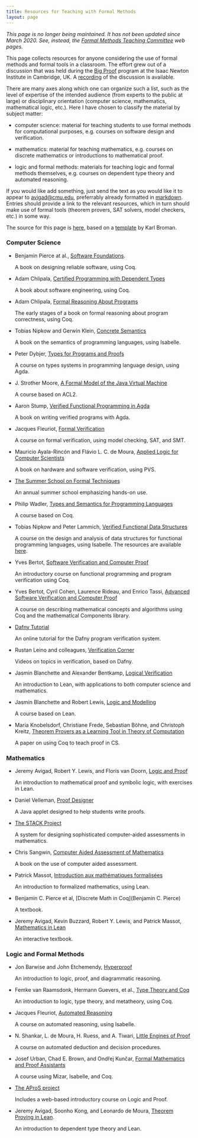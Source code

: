 ```yaml
---
title: Resources for Teaching with Formal Methods
layout: page
---
```


*This page is no longer being maintained. It has not been updated since March 2020. See, instead, the [Formal Methods Teaching Committee](https://fme-teaching.github.io/) web pages.*

This page collects resources for anyone considering the use of formal methods and formal tools in a classroom. The effort grew out of a discussion that was held during the [Big Proof](https://www.newton.ac.uk/event/bpr) program at the Isaac Newton Institute in Cambridge, UK. A [recording](https://www.newton.ac.uk/seminar/20170724153017302) of the discussion is available.

There are many axes along which one can organize such a list, such as the level of expertise of the intended audience (from experts to the public at large) or disciplinary orientation (computer science, mathematics, mathematical logic, etc.). Here I have chosen to classify the material by subject matter:

- computer science: material for teaching students to use formal methods for computational purposes, e.g. courses on software design and verification.

- mathematics: material for teaching mathematics, e.g. courses on discrete mathematics or introductions to mathematical proof.

- logic and formal methods: materials for teaching logic and formal methods themselves, e.g. courses on dependent type theory and automated reasoning.

If you would like add something, just send the text as you would like it to appear to <avigad@cmu.edu>, preferrably already formatted in [markdown](https://daringfireball.net/2004/12/markdown_101). Entries should provide a link to the relevant resources, which in turn should make use of formal tools (theorem provers, SAT solvers, model checkers, etc.) in some way.

The source for this page is [here](https://github.com/avigad/formal_methods_in_education), based on a [template](http://kbroman.org/simple_site/) by Karl Broman.

### Computer Science

- Benjamin Pierce at al., [Software Foundations](https://softwarefoundations.cis.upenn.edu).

  A book on designing reliable software, using Coq.

- Adam Chlipala, [Certified Programming with Dependent Types](http://adam.chlipala.net/cpdt/)

  A book about software engineering, using Coq.

- Adam Chlipala, [Formal Reasoning About Programs](http://adam.chlipala.net/frap/)

  The early stages of a book on formal reasoning about program correctness, using Coq.

- Tobias Nipkow and Gerwin Klein, [Concrete Semantics](http://www.concrete-semantics.org/)

  A book on the semantics of programming languages, using Isabelle.

- Peter Dybjer, [Types for Programs and Proofs](http://www.cse.chalmers.se/edu/year/2016/course/DAT140/)

  A course on types systems in programming language design, using Agda.

- J. Strother Moore, [A Formal Model of the Java Virtual Machine](https://www.cs.utexas.edu/users/moore/classes/cs378-jvm/index.html)

  A course based on ACL2.

- Aaron Stump, [Verified Functional Programming in Agda](http://dl.acm.org/citation.cfm?id=2841316)

  A book on writing verified programs with Agda.

- Jacques Fleuriot, [Formal Verification](http://www.inf.ed.ac.uk/teaching/courses/fv/)

  A course on formal verification, using model checking, SAT, and SMT.

- Mauricio Ayala-Rincón and Flávio L. C. de Moura, [Applied Logic for Computer Scientists](http://www.springer.com/gb/book/9783319516516)

  A book on hardware and software verification, using PVS.

- [The Summer School on Formal Techniques](http://fm.csl.sri.com/SSFT17/)

  An annual summer school emphasizing hands-on use.

- Philip Wadler, [Types and Semantics for Programming Languages](http://www.inf.ed.ac.uk/teaching/courses/tspl/)

  A course based on Coq.

- Tobias Nipkow and Peter Lammich, [Verified Functional Data Structures](http://www21.in.tum.de/teaching/FDS/SS17/)

  A course on the design and analysis of data structures for functional programming languages, using Isabelle. The resources are available [here](https://bitbucket.org/plammich/fds_ss17).

- Yves Bertot, [Software Verification and Computer Proof](https://team.inria.fr/marelle/en/coq-winter-school-2017/)

  An introductory course on functional programming and program verification using Coq.

- Yves Bertot, Cyril Cohen, Laurence Rideau, and Enrico Tassi, [Advanced Software Verification and Computer Proof](https://team.inria.fr/marelle/en/advanced-coq-winter-school-2016-2017/)

  A course on describing mathematical concepts and algorithms using Coq and the mathematlcal Components library.

- [Dafny Tutorial](https://rise4fun.com/dafny)

  An online tutorial for the Dafny program verification system.

- Rustan Leino and colleagues, [Verification Corner](https://www.youtube.com/channel/UCP2eLEql4tROYmIYm5mA27A)

  Videos on topics in verification, based on Dafny.

- Jasmin Blanchette and Alexander Bentkamp, [Logical Verification](https://lean-forward.github.io/logical-verification/2019/)

  An introduction to Lean, with applications to both computer science and mathematics.

- Jasmin Blanchette and Robert Lewis, [Logic and Modelling](https://www.vu.nl/en/study-guide/2018-2019/bachelor/computer-science/index.aspx?view=module&origin=50049126&id=50049663)

  A course based on Lean.

- Maria Knobelsdorf, Christiane Frede, Sebastian Böhne, and Christoph Kreitz, [Theorem Provers as a Learning Tool in Theory of Computation](https://dl.acm.org/doi/10.1145/3105726.3106184)

  A paper on using Coq to teach proof in CS.




### Mathematics

- Jeremy Avigad, Robert Y. Lewis, and Floris van Doorn, [Logic and Proof](https://leanprover.github.io/logic_and_proof/)

  An introduction to mathematical proof and symbolic logic, with exercises in Lean.

- Daniel Velleman, [Proof Designer](https://app.cs.amherst.edu/~djvelleman/pd/pd.html)

  A Java applet designed to help students write proofs.

- [The STACK Project](https://stack.maths.ed.ac.uk/demo/question/type/stack/doc/doc.php/About/index.md)

  A system for designing sophisticated computer-aided assessments in mathematics.

- Chris Sangwin, [Computer Aided Assessment of Mathematics](https://global.oup.com/academic/product/computer-aided-assessment-of-mathematics-9780199660353?cc=gb&lang=en&)

  A book on the use of computer aided assessment.

- Patrick Massot, [Introduction aux mathématiques formalisées](https://www.math.u-psud.fr/~pmassot/enseignement/math114/)

  An introduction to formalized mathematics, using Lean.

- Benjamin C. Pierce et al, [Discrete Math in Coq](Benjamin C. Pierce)

  A textbook.

- Jeremy Avigad, Kevin Buzzard, Robert Y. Lewis, and Patrick Massot,
[Mathematics in Lean](https://leanprover-community.github.io/mathematics_in_lean/)

  An interactive textbook.


### Logic and Formal Methods

- Jon Barwise and John Etchemendy, [Hyperproof](https://web.stanford.edu/group/cslipublications/cslipublications/site/1881526119.shtml)

  An introduction to logic, proof, and diagrammatic reasoning.

- Femke van Raamsdonk, Hermann Guevers, et al., [Type Theory and Coq](http://www.cs.ru.nl/~freek/courses/tt-2016/)

  An introduction to logic, type theory, and metatheory, using Coq.

- Jacques Fleuriot, [Automated Reasoning](http://www.inf.ed.ac.uk/teaching/courses/ar/)

  A course on automated reasoning, using Isabelle.

- N. Shankar, L. de Moura, H. Ruess, and A. Tiwari, [Little Engines of Proof](http://www.csl.sri.com/users/shankar/LEP.html)

  A course on automated deduction and decision procedures.

- Josef Urban, Chad E. Brown, and Ondřej Kunčar, [Formal Mathematics and Proof Assistants](http://arg.ciirc.cvut.cz/fmpa/)

  A course using Mizar, Isabelle, and Coq.

- [The AProS project](http://www.phil.cmu.edu/projects/apros/)

  Includes a web-based introductory course on Logic and Proof.

- Jeremy Avigad, Soonho Kong, and Leonardo de Moura, [Theorem Proving in Lean](https://leanprover.github.io/theorem_proving_in_lean/).

  An introduction to dependent type theory and Lean.
